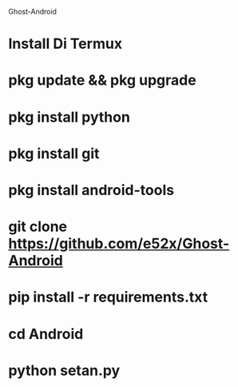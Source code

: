  Ghost-Android




# Install Di Termux

# pkg update && pkg upgrade
# pkg install python
# pkg install git
# pkg install android-tools
# git clone https://github.com/e52x/Ghost-Android
# pip install -r requirements.txt
# cd Android
# python setan.py
